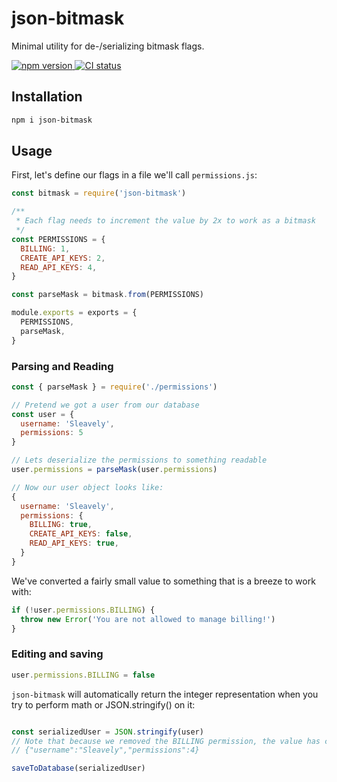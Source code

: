 # json-bitmask

Minimal utility for de-/serializing bitmask flags.

[ ![npm version](https://img.shields.io/npm/v/json-bitmask.svg?style=flat) ](https://npmjs.org/package/json-bitmask "View package")
[ ![CI status](https://github.com/Sleavely/json-bitmask/actions/workflows/node.js.yml/badge.svg) ](https://github.com/Sleavely/json-bitmask/actions/workflows/node.js.yml "View workflow")
## Installation

```sh
npm i json-bitmask
```

## Usage

First, let's define our flags in a file we'll call `permissions.js`:

```js
const bitmask = require('json-bitmask')

/**
 * Each flag needs to increment the value by 2x to work as a bitmask
 */
const PERMISSIONS = {
  BILLING: 1,
  CREATE_API_KEYS: 2,
  READ_API_KEYS: 4,
}

const parseMask = bitmask.from(PERMISSIONS)

module.exports = exports = {
  PERMISSIONS,
  parseMask,
}
```

### Parsing and Reading

```js
const { parseMask } = require('./permissions')

// Pretend we got a user from our database
const user = {
  username: 'Sleavely',
  permissions: 5
}

// Lets deserialize the permissions to something readable
user.permissions = parseMask(user.permissions)

// Now our user object looks like:
{
  username: 'Sleavely',
  permissions: {
    BILLING: true,
    CREATE_API_KEYS: false,
    READ_API_KEYS: true,
  }
}
```

We've converted a fairly small value to something that is a breeze to work with:

```js
if (!user.permissions.BILLING) {
  throw new Error('You are not allowed to manage billing!')
}
```

### Editing and saving

```js
user.permissions.BILLING = false
```

`json-bitmask` will automatically return the integer representation when you try to perform math or JSON.stringify() on it:

```js

const serializedUser = JSON.stringify(user)
// Note that because we removed the BILLING permission, the value has changed to 4
// {"username":"Sleavely","permissions":4}

saveToDatabase(serializedUser)
```
